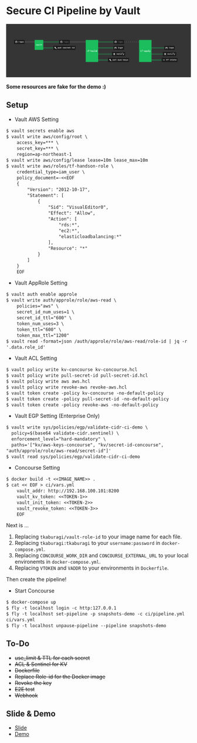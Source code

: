 # Secure CI Pipeline by Vault
![](concourse.png)

**Some resources are fake for the demo :)**

## Setup

* Vault AWS Setting
```shell script
$ vault secrets enable aws
$ vault write aws/config/root \
    access_key=*** \
    secret_key=*** \
    region=ap-northeast-1
$ vault write aws/config/lease lease=10m lease_max=10m
$ vault write aws/roles/tf-handson-role \  
    credential_type=iam_user \
    policy_document=-<<EOF
    {
        "Version": "2012-10-17",
        "Statement": [
            {
                "Sid": "VisualEditor0",
                "Effect": "Allow",
                "Action": [
                    "rds:*",
                    "ec2:*",
                    "elasticloadbalancing:*"
                ],
                "Resource": "*"
            }
        ]
    }
    EOF
```

* Vault AppRole Setting
```shell script
$ vault auth enable approle
$ vault write auth/approle/role/aws-read \
    policies="aws" \
    secret_id_num_uses=1 \
    secret_id_ttl="600" \
    token_num_uses=3 \
    token_ttl="600" \
    token_max_ttl="1200"
$ vault read -format=json /auth/approle/role/aws-read/role-id | jq -r '.data.role_id'
```

* Vault ACL Setting
```shell script
$ vault policy write kv-concourse kv-concourse.hcl
$ vault policy write pull-secret-id pull-secret-id.hcl
$ vault policy write aws aws.hcl
$ vault policy write revoke-aws revoke-aws.hcl
$ vault token create -policy kv-concourse -no-default-policy
$ vault token create -policy pull-secret-id -no-default-policy
$ vault token create -policy revoke-aws -no-default-policy
```

* Vault EGP Setting (Enterprise Only)
```shell script
$ vault write sys/policies/egp/validate-cidr-ci-demo \
  policy=$(base64 validate-cidr.sentinel) \
  enforcement_level="hard-mandatory" \
  paths='["kv/aws-keys-concourse", "kv/secret-id-concourse", "auth/approle/role/aws-read/secret-id"]'
$ vault read sys/policies/egp/validate-cidr-ci-demo
```

* Concourse Setting
```shell script
$ docker build -t <<IMAGE_NAME>> .
$ cat << EOF > ci/vars.yml
    vault_addr: http://192.168.100.101:8200
    vault_kv_token: <<TOKEN-1>>
    vault_init_token: <<TOKEN-2>>
    vault_revoke_token: <<TOKEN-3>>
    EOF
```

Next is ...

1. Replacing `tkaburagi/vault-role-id` to your image name for each file.
2. Replacing `tkaburagi:tkaburagi` to your `username:password` in `docker-compose.yml`.
3. Replacing `CONCOURSE_WORK_DIR` and `CONCOURSE_EXTERNAL_URL` to your local environemts in `docker-compose.yml`.
4. Replacing `VTOKEN` and `VADDR` to your environments in `Dockerfile`.

Then create the pipeline!

* Start Concourse
```shell script
$ docker-compose up
$ fly -t localhost login -c http:127.0.0.1
$ fly -t localhost set-pipeline -p snapshots-demo -c ci/pipeline.yml ci/vars.yml
$ fly -t localhost unpause-pipeline --pipeline snapshots-demo
```

## To-Do
* ~~use_limit & TTL for each secret~~
* ~~ACL & Sentinel for KV~~
* ~~Dockerfile~~
* ~~Replace Role-id for the Docker image~~
* ~~Revoke the key~~
* ~~E2E test~~
* ~~Webhook~~

## Slide & Demo
* [Slide](https://docs.google.com/presentation/d/1oWaj9dpbG3zbwmtW-_DMvyZuR2flju-DtrNNG775jYA/edit?usp=sharing)
* [Demo]()